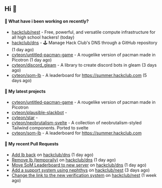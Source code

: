 ## Hi 👋

#### 👀 What have i been working on recently?

- [hackclub/nest](https://github.com/hackclub/nest) - Free, powerful, and versatile compute infrastructure for all high school hackers! (today)
- [hackclub/dns](https://github.com/hackclub/dns) - 🕹 Manage Hack Club's DNS through a GitHub repository (1 day ago)
- [cyteon/untitled-pacman-game](https://github.com/cyteon/untitled-pacman-game) - A rougelike version of pacman made in Picotron (1 day ago)
- [cyteon/discord_gleam](https://github.com/cyteon/discord_gleam) - A library to create discord bots in gleam (3 days ago)
- [cyteon/som-lb](https://github.com/cyteon/som-lb) - A leaderboard for https://summer.hackclub.com (5 days ago)

#### 🌱 My latest projects

- [cyteon/untitled-pacman-game](https://github.com/cyteon/untitled-pacman-game) - A rougelike version of pacman made in Picotron
- [cyteon/plausible-slackbot](https://github.com/cyteon/plausible-slackbot) - 
- [cyteon/star](https://github.com/cyteon/star) - 
- [cyteon/neobrutalism-svelte](https://github.com/cyteon/neobrutalism-svelte) - A collection of neobrutalism-styled Tailwind components. Ported to svelte
- [cyteon/som-lb](https://github.com/cyteon/som-lb) - A leaderboard for https://summer.hackclub.com

#### 🔨 My recent Pull Requests

- [Add lb back](https://github.com/hackclub/dns/pull/1910) on [hackclub/dns](https://github.com/hackclub/dns) (1 day ago)
- [Remove lb (temporaily)](https://github.com/hackclub/dns/pull/1909) on [hackclub/dns](https://github.com/hackclub/dns) (1 day ago)
- [Move SoM Leaderboard to new server](https://github.com/hackclub/dns/pull/1908) on [hackclub/dns](https://github.com/hackclub/dns) (1 day ago)
- [Add a support system using nephthys](https://github.com/hackclub/nest/pull/130) on [hackclub/nest](https://github.com/hackclub/nest) (3 days ago)
- [Change the link to the new verification system](https://github.com/hackclub/nest/pull/129) on [hackclub/nest](https://github.com/hackclub/nest) (1 week ago)
